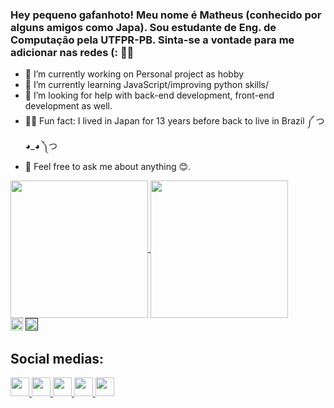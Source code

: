 ### Hey pequeno gafanhoto! Meu nome é Matheus (conhecido por alguns amigos como Japa). Sou estudante de Eng. de Computação pela UTFPR-PB. Sinta-se a vontade para me adicionar nas redes (: 🐱‍👓


- 🔭 I’m currently working on Personal project as hobby
- 🌱 I’m currently learning JavaScript/improving python skills/
- 🤔 I’m looking for help with back-end development, front-end development as well.
- 🐱‍🐉 Fun fact: I lived in Japan for 13 years before back to live in Brazil ༼ つ ◕_◕ ༽つ
- 💬 Feel free to ask me about anything 😊. 

<!--
  Gráficos do readme
-->
<div>
  <a href="https://github.com/matheusfy/github-readme-stats">
    <img align="center" height="220em" src="https://github-readme-stats.vercel.app/api?username=matheusfy&theme=vision-friendly-dark&show_icons=true" />
  </a>
  <a href="https://github.com/matheusfy/github-readme-stats">
    <img align="center" height="220em" src="https://github-readme-stats.vercel.app/api/top-langs/?username=matheusfy&layout=angs_count=8&hide=jupyter%20notebook&card_width=360&theme=vision-friendly-dark"/>
  </a>
</div>

<div>
  <image height="20em" src="https://visitor-badge.glitch.me/badge?page_id=matheusfy"/>
  <a href=""> 
  <image height="20em" src="https://img.shields.io/github/followers/matheusfy.svg?style=social&label=Follow&maxAge=2592000"/>  
  <a />  
</div>
  


<!--
  ícones redes sociais
-->

## Social medias:
<div>
  <a href="https://www.linkedin.com/in/matheusfy/">
    <img height="30em" src= "https://img.shields.io/badge/LinkedIn-0077B5?style=for-the-badge&logo=linkedin&logoColor=white"/>
  </a>
  <a href="https://www.instagram.com/ma_yokoyama/">
    <img height ="30em" src= "https://img.shields.io/badge/Instagram-E4405F?style=for-the-badge&logo=instagram&logoColor=white"/>
  </a>
  <a href="https://twitter.com/Naomatheus">
    <img height="30em" src="https://img.shields.io/badge/Twitter-1DA1F2?style=for-the-badge&logo=twitter&logoColor=white"/>
  </a>
  <a href="https://open.spotify.com/user/12148243992">
    <img height="30em" src="https://img.shields.io/badge/Spotify-1ED760?&style=for-the-badge&logo=spotify&logoColor=white"/>
  </a>
  <a href="https://steamcommunity.com/profiles/76561198066704491/">
    <img height="30em" src="https://img.shields.io/badge/Steam-000000?style=for-the-badge&logo=steam&logoColor=white"/>
  </a>
</div>
